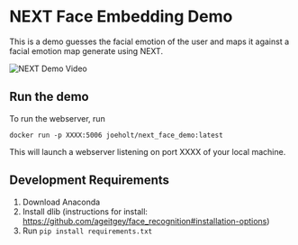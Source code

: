 # NEXT Face Embedding Demo

This is a demo guesses the facial emotion of the user and maps it against a facial emotion map generate using NEXT.

![NEXT Demo Video](vids/next_face_demo.gif)

## Run the demo

To run the webserver, run

``` shell
docker run -p XXXX:5006 joeholt/next_face_demo:latest
```

This will launch a webserver listening on port XXXX of your local machine.

## Development Requirements

1. Download Anaconda
2. Install dlib (instructions for install: https://github.com/ageitgey/face_recognition#installation-options)
3. Run `pip install requirements.txt`
